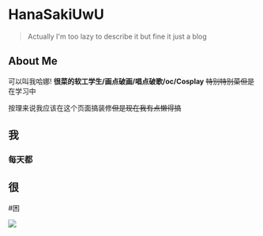 # HanaSakiUwU

> Actually I'm too lazy to describe it but fine it just a blog

## About Me
可以叫我哈娜!
__很菜的软工学生/画点破画/唱点破歌/oc/Cosplay__
~~特别特别菜但是~~在学习中

按理来说我应该在这个页面搞装修~~但是现在我有点懒得搞~~
## 我 
### 每天都
## 很
#困

![](https://github.com/HanaSakiUwU.png)
